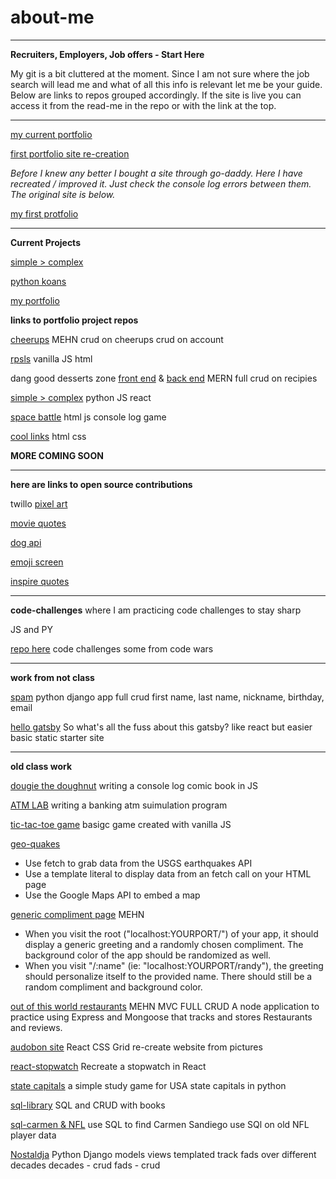 # about-me

******

__Recruiters, Employers, Job offers _-_ Start Here__

My git is a bit cluttered at the moment. Since I am not sure where the job search will lead me and what of all this info is relevant let me be your guide.
Below are links to repos grouped accordingly. If the site is live you can access it from the read-me in the repo or with the link at the top.

------

[my current portfolio](https://brianlovega.github.io/portfolio-improvements/)


[first portfolio site re-creation](https://brianloveless-copy.netlify.com/)

_Before I knew any better I bought a site through go-daddy. Here I have recreated / improved it. Just check the console log errors between them. The original site is below._

[my first protfolio](www.brianloveless.com)

______

__Current Projects__

[simple > complex](https://github.com/BrianLoveGa/proj4-simple-over-complex)

[python koans](https://github.com/BrianLoveGa/python_koans)

[my portfolio ](https://github.com/BrianLoveGa/portfolio-improvements)




__links to portfolio project repos__


[cheerups](https://github.com/BrianLoveGa/project-2-cheerupApp)
MEHN 
crud on cheerups
crud on account

[rpsls](https://github.com/BrianLoveGa/game-rock-paper-scissors)
vanilla JS
html

dang good desserts zone [front end](https://github.com/esin87/ga-seir-project3-frontend) & [back end](https://github.com/esin87/ga-seir-project3)
MERN
full crud on recipies

[simple > complex](https://github.com/BrianLoveGa/proj4-simple-over-complex)
python JS
react

[space battle](https://github.com/BrianLoveGa/space-battle-game)
html js
console log game

[cool links](https://github.com/BrianLoveGa/cool-LinksPage)
html css


__MORE COMING SOON__


******

__here are links to open source contributions__

twillo [pixel art](https://github.com/BrianLoveGa/open-pixel-art)

[movie quotes](https://github.com/BrianLoveGa/popular-movie-quotes)

[dog api](https://github.com/BrianLoveGa/dog-api-images)

[emoji screen](https://github.com/BrianLoveGa/emojiscreen)

[inspire quotes](https://github.com/BrianLoveGa/inspirational-quotes)




****
__code-challenges__
where I am practicing code challenges to stay sharp

JS and PY

[repo here](https://github.com/BrianLoveGa/code_work)
code challenges some from code wars

****

__work from not class__

[spam](https://github.com/BrianLoveGa/python_practice_spam)
python django app
full crud 
first name, last name, nickname, birthday, email

[hello gatsby](https://github.com/BrianLoveGa/all-the-fuss-about-gatsby)
So what's all the fuss about this gatsby?
like react but easier
basic static starter site


*****
__old class work__

[dougie the doughnut](https://github.com/BrianLoveGa/douggie-the-doughnut-adventure/tree/master/donut_adventure)
writing a console log comic book in JS

[ATM LAB](https://github.com/BrianLoveGa/JS_ATM_LAB/blob/master/src/challenge.js)
writing a banking atm suimulation program

[tic-tac-toe game](https://github.com/BrianLoveGa/first-tic-tac-toe-game)
basigc game created with vanilla JS

[geo-quakes](https://github.com/BrianLoveGa/geoquakes)

+ Use fetch to grab data from the USGS earthquakes API
+ Use a template literal to display data from an fetch call on your HTML page
+ Use the Google Maps API to embed a map


[generic compliment page](https://github.com/BrianLoveGa/compliments-needed-page)
MEHN
+ When you visit the root ("localhost:YOURPORT/") of your app, it should display a generic greeting and a randomly chosen compliment. The background color of the app should be randomized as well.
+ When you visit "/:name" (ie: "localhost:YOURPORT/randy"), the greeting should personalize itself to the provided name. There should still be a random compliment and background color.

[out of this world restaurants](https://github.com/BrianLoveGa/out-of-this-world)
MEHN
MVC
FULL CRUD
A node application to practice using Express and Mongoose that tracks and stores Restaurants and reviews.

[audobon site](https://github.com/BrianLoveGa/bird-site-recreation-react-grid)
React
CSS Grid
re-create website from pictures

[react-stopwatch](https://github.com/BrianLoveGa/stopwatch-in-react)
Recreate a stopwatch in React

[state capitals](https://github.com/BrianLoveGa/state-capitals-python)
a simple study game for USA state capitals in python

[sql-library](https://github.com/BrianLoveGa/sql-library)
SQL and CRUD with books

[sql-carmen & NFL](https://github.com/BrianLoveGa/oldnfl-sql-lab)
use SQL to find Carmen Sandiego
use SQl on old NFL player data

[Nostaldja](https://github.com/BrianLoveGa/Nostaldja)
Python Django models views templated
track fads over different decades
decades - crud
fads - crud

